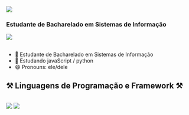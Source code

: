 <h1 >
    <img src="https://readme-typing-svg.herokuapp.com/?font=Righteous&size=38&center=true&color=0088CC&vCenter=true&width=500&height=70&duration=4000&lines=Olá!+👋;+Sou+Erivando+Ferreira!;" />
</h1>

<h3 >Estudante de Bacharelado em Sistemas de Informação</h3>
<div > 
  <a href="https://www.linkedin.com/in/erivando-n-2a6b1a307/">
    <img src="https://img.shields.io/badge/LinkedIn-0077B5?style=for-the-badge&logo=linkedin&logoColor=white" target="_blank" />
  </a>
</div>
<br/>

<div >
 
 
- 🔭 Estudante de Bacharelado em Sistemas de Informação
- 🌱 Estudando javaScript / python
- 😄 Pronouns: ele/dele

<h2 >⚒️ Linguagens de Programação e Framework ⚒️</h2>
<br/>
<div>
    <img src="https://skillicons.dev/icons?i=react,bootstrap,html,css,vscode,github,figma,git" />
    <img src="https://skillicons.dev/icons?i=nodejs,python,javascript,mongodb,java,mysql," /><br>
</div>

<br/>
